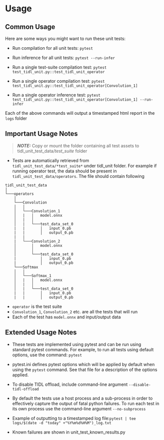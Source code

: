 # Usage

## Common Usage

Here are some ways you might want to run these unit tests: 

- Run compilation for all unit tests: `pytest`
- Run inference for all unit tests: `pytest --run-infer`

- Run a single test-suite compilation test: `pytest test_tidl_unit.py::test_tidl_unit_operator`

- Run a single operator compilation test: `pytest test_tidl_unit.py::test_tidl_unit_operator[Convolution_1]`
- Run a single operator inference test: `pytest test_tidl_unit.py::test_tidl_unit_operator[Convolution_1] --run-infer`

Each of the above commands will output a timestamped html report in the `logs` folder


## Important Usage Notes

> **_NOTE:_**  Copy or mount the folder containing all test assets to tidl_unit_test_data/*test_suite* folder

- Tests are automatically retrieved from `tidl_unit_test_data/*test_suite*` under tidl_unit folder. For example if running operator test, the data
should be present in `tidl_unit_test_data/operators`. The file should contain following 

```
tidl_unit_test_data 
│
└───operators
    │
    └───Convolution
    │   │
    │   └───Convolution_1
    │   |   │   model.onnx
    │   |   │
    │   |   └───test_data_set_0
    |   |       │   input_0.pb
    |   |       │   output_0.pb
    |   |
    |   └───Convolution_2
    │       │   model.onnx
    │       │
    │       └───test_data_set_0
    |           │   input_0.pb
    |           │   output_0.pb
    └───Softmax
    │   │
    │   └───Softmax_1
    │   |   │   model.onnx
    │   |   │
    │   |   └───test_data_set_0
    |   |       │   input_0.pb
    |   |       │   output_0.pb
```

- `operator` is the test suite
- `Convolution_1`, `Convolution_2` etc. are all the tests that will run
- Each of the test has `model.onnx` and input/output data

## Extended Usage Notes

- These tests are implemented using pytest and can be run using standard pytest commands. For example, to run all tests using default options, use the command: `pytest`

- pytest.ini defines pytest options which will be applied by default when using the `pytest` command. See that file for a description of the options applied. 

- To disable TIDL offload, include command-line argument `--disable-tidl-offload`

- By default the tests use a host process and a sub-process in order to effectively capture the output of fatal python failures. To run each test in its own process use the command-line argument `--no-subprocess`

- Example of outputting to a timestamped log file:`pytest | tee logs/$(date -d "today" +"%Y%m%d%H%M")_log.txt`

- Known failures are shown in unit_test_known_results.py

